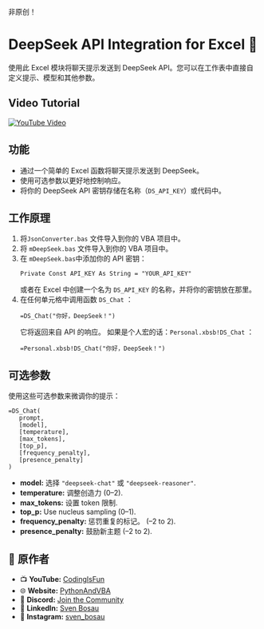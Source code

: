 非原创！
# DeepSeek API Integration for Excel 🐋

使用此 Excel 模块将聊天提示发送到 DeepSeek API。您可以在工作表中直接自定义提示、模型和其他参数。


## Video Tutorial
[![YouTube Video](https://img.youtube.com/vi/ln8oxm9Gvjs/0.jpg)](https://youtu.be/ln8oxm9Gvjs)

## 功能
- 通过一个简单的 Excel 函数将聊天提示发送到 DeepSeek。
- 使用可选参数以更好地控制响应。
- 将你的 DeepSeek API 密钥存储在名称（`DS_API_KEY`）或代码中。

## 工作原理
1. 将`JsonConverter.bas` 文件导入到你的 VBA 项目中。
2. 将 `mDeepSeek.bas` 文件导入到你的 VBA 项目中。
3. 在 `mDeepSeek.bas`中添加你的 API 密钥：
   ```vba
   Private Const API_KEY As String = "YOUR_API_KEY"
   ```
   或者在 Excel 中创建一个名为 `DS_API_KEY` 的名称，并将你的密钥放在那里。
4. 在任何单元格中调用函数 `DS_Chat` ：
   ```excel
   =DS_Chat("你好，DeepSeek！")
   ```
   它将返回来自 API 的响应。
   如果是个人宏的话：`Personal.xbsb!DS_Chat` ：
   ```excel
   =Personal.xbsb!DS_Chat("你好，DeepSeek！")
   ```

## 可选参数
使用这些可选参数来微调你的提示：
```excel
=DS_Chat(
   prompt, 
   [model], 
   [temperature], 
   [max_tokens], 
   [top_p], 
   [frequency_penalty], 
   [presence_penalty]
)
```
- **model:** 选择 `"deepseek-chat"` 或 `"deepseek-reasoner"`.
- **temperature:** 调整创造力 (0–2).
- **max_tokens:** 设置 token 限制.
- **top_p:** Use nucleus sampling (0–1).
- **frequency_penalty:** 惩罚重复的标记。 (–2 to 2).
- **presence_penalty:** 鼓励新主题 (–2 to 2).

## 🤝 原作者
- 📺 **YouTube:** [CodingIsFun](https://youtube.com/c/CodingIsFun)
- 🌐 **Website:** [PythonAndVBA](https://pythonandvba.com)
- 💬 **Discord:** [Join the Community](https://pythonandvba.com/discord)
- 💼 **LinkedIn:** [Sven Bosau](https://www.linkedin.com/in/sven-bosau/)
- 📸 **Instagram:** [sven_bosau](https://www.instagram.com/sven_bosau/)
